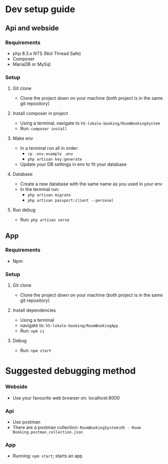 # Dev setup guide
## Api and webside
### Requirements
- php 8.3.x NTS (Not Thread Safe)
- Composer
- MariaDB or MySql

### Setup
1. Git clone
    - Clone the project down on your machine (both project is in the same git repository)

2. Install composer in project
    - Using a terminal, navigate to `h5-lokale-booking/RoomBookingSystem`
    - Run: `composer install`

3. Make env
    - In a terminal run all in order:
        * `cp .env.example .env`
        * `php artisan key:generate`
    - Update your DB settings in env to fit your database

4. Database
    - Create a new database with the same name as you used in your env
    - In the terminal run:
        * `php artisan migrate`
        * `php artisan passport:client --personal`

5. Run debug
    - Run: `php artisan serve`

## App
### Requirements
- Npm

### Setup
1. Git clone
    - Clone the project down on your machine (both project is in the same git repository)

2. Install dependencies
    - Using a terminal
    - navigate to: `h5-lokale-booking/RoomBookingApp`
    - Run: `npm ci`

3. Debug
    - Run: `npm start`

##

# Suggested debugging method
### Webside
- Use your favourite web browser on: localhost:8000

### Api
- Use postman
- There are a postman collection: `RoomBookingSystem\H5 - Room Booking.postman_collection.json`

### App
- Running: `npm start`; starts an app
